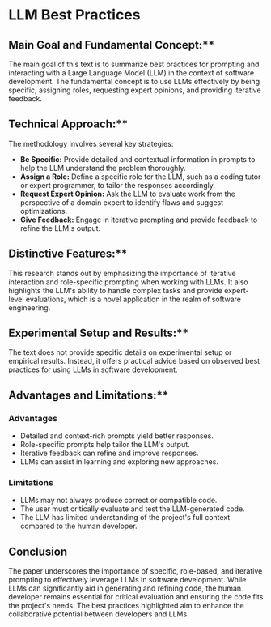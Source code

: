 # LLM Best Practices

## Main Goal and Fundamental Concept:**

The main goal of this text is to summarize best practices for prompting and interacting with a Large Language Model (LLM) in the context of software development. The fundamental concept is to use LLMs effectively by being specific, assigning roles, requesting expert opinions, and providing iterative feedback.

## Technical Approach:**

The methodology involves several key strategies:

- **Be Specific:** Provide detailed and contextual information in prompts to help the LLM understand the problem thoroughly.
- **Assign a Role:** Define a specific role for the LLM, such as a coding tutor or expert programmer, to tailor the responses accordingly.
- **Request Expert Opinion:** Ask the LLM to evaluate work from the perspective of a domain expert to identify flaws and suggest optimizations.
- **Give Feedback:** Engage in iterative prompting and provide feedback to refine the LLM's output.

## Distinctive Features:**

This research stands out by emphasizing the importance of iterative interaction and role-specific prompting when working with LLMs. It also highlights the LLM's ability to handle complex tasks and provide expert-level evaluations, which is a novel application in the realm of software engineering.

## Experimental Setup and Results:**

The text does not provide specific details on experimental setup or empirical results. Instead, it offers practical advice based on observed best practices for using LLMs in software development.

## Advantages and Limitations:**

### Advantages

- Detailed and context-rich prompts yield better responses.
- Role-specific prompts help tailor the LLM's output.
- Iterative feedback can refine and improve responses.
- LLMs can assist in learning and exploring new approaches.

### Limitations

- LLMs may not always produce correct or compatible code.
- The user must critically evaluate and test the LLM-generated code.
- The LLM has limited understanding of the project's full context compared to the human developer.

## Conclusion

The paper underscores the importance of specific, role-based, and iterative prompting to effectively leverage LLMs in software development. While LLMs can significantly aid in generating and refining code, the human developer remains essential for critical evaluation and ensuring the code fits the project's needs. The best practices highlighted aim to enhance the collaborative potential between developers and LLMs.
